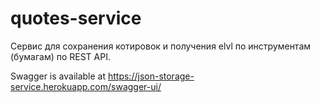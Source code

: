 # quotes-service

Cервис для сохранения котировок и получения elvl по инструментам (бумагам) по REST API.

Swagger is available at https://json-storage-service.herokuapp.com/swagger-ui/